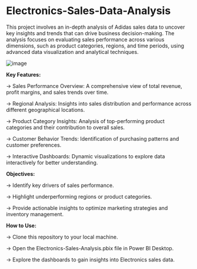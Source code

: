 # Electronics-Sales-Data-Analysis

This project involves an in-depth analysis of Adidas sales data to uncover key insights and trends that can drive business decision-making. The analysis focuses on evaluating sales performance across various dimensions, such as product categories, regions, and time periods, using advanced data visualization and analytical techniques.

![image](https://github.com/user-attachments/assets/f9086754-9991-46e5-b44e-e9058cba5db9)




**Key Features:**

-> Sales Performance Overview: A comprehensive view of total revenue, profit margins, and sales trends over time.

-> Regional Analysis: Insights into sales distribution and performance across different geographical locations.

-> Product Category Insights: Analysis of top-performing product categories and their contribution to overall sales.

-> Customer Behavior Trends: Identification of purchasing patterns and customer preferences.

-> Interactive Dashboards: Dynamic visualizations to explore data interactively for better understanding.

**Objectives:**

-> Identify key drivers of sales performance.

-> Highlight underperforming regions or product categories.

-> Provide actionable insights to optimize marketing strategies and inventory management.

**How to Use:**

-> Clone this repository to your local machine.

-> Open the Electronics-Sales-Analysis.pbix file in Power BI Desktop.

-> Explore the dashboards to gain insights into Electronics sales data.
